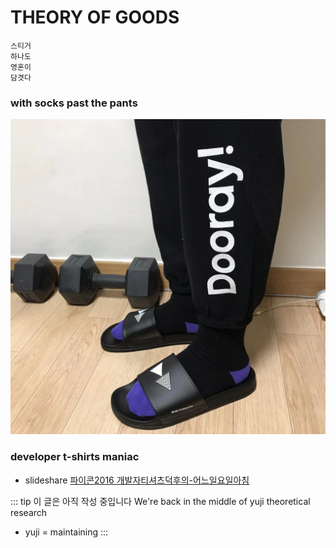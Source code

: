 # THEORY OF GOODS
```
스티거
하나도
영혼이
담겻다
```
### with socks past the pants
![n1](../../../../images/nhnforword/sports.webp)

### developer t-shirts maniac
- slideshare [파이콘2016 개발자티셔츠덕후의-어느일요일아침](https://www.slideshare.net/diginorimin/2016-64973868)

::: tip 이 글은 아직 작성 중입니다
We're back in the middle of yuji theoretical research

* yuji = maintaining
:::